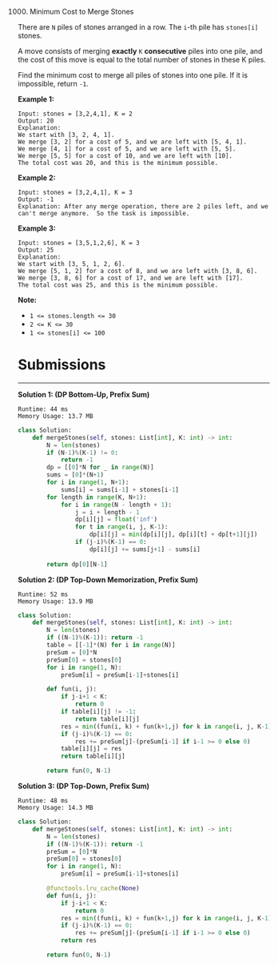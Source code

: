 1000. Minimum Cost to Merge Stones

There are `N` piles of stones arranged in a row.  The `i`-th pile has `stones[i]` stones.

A move consists of merging **exactly** `K` **consecutive** piles into one pile, and the cost of this move is equal to the total number of stones in these K piles.

Find the minimum cost to merge all piles of stones into one pile.  If it is impossible, return `-1`.

 

**Example 1:**
```
Input: stones = [3,2,4,1], K = 2
Output: 20
Explanation: 
We start with [3, 2, 4, 1].
We merge [3, 2] for a cost of 5, and we are left with [5, 4, 1].
We merge [4, 1] for a cost of 5, and we are left with [5, 5].
We merge [5, 5] for a cost of 10, and we are left with [10].
The total cost was 20, and this is the minimum possible.
```

**Example 2:**
```
Input: stones = [3,2,4,1], K = 3
Output: -1
Explanation: After any merge operation, there are 2 piles left, and we can't merge anymore.  So the task is impossible.
```

**Example 3:**
```
Input: stones = [3,5,1,2,6], K = 3
Output: 25
Explanation: 
We start with [3, 5, 1, 2, 6].
We merge [5, 1, 2] for a cost of 8, and we are left with [3, 8, 6].
We merge [3, 8, 6] for a cost of 17, and we are left with [17].
The total cost was 25, and this is the minimum possible.
```

**Note:**

* `1 <= stones.length <= 30`
* `2 <= K <= 30`
* `1 <= stones[i] <= 100`

# Submissions
---
**Solution 1: (DP Bottom-Up, Prefix Sum)**
```
Runtime: 44 ms
Memory Usage: 13.7 MB
```
```python
class Solution:
    def mergeStones(self, stones: List[int], K: int) -> int:
        N = len(stones)
        if (N-1)%(K-1) != 0:
            return -1
        dp = [[0]*N for _ in range(N)]
        sums = [0]*(N+1)
        for i in range(1, N+1):
            sums[i] = sums[i-1] + stones[i-1]
        for length in range(K, N+1):
            for i in range(N - length + 1):
                j = i + length - 1
                dp[i][j] = float('inf')
                for t in range(i, j, K-1):
                    dp[i][j] = min(dp[i][j], dp[i][t] + dp[t+1][j])
                if (j-i)%(K-1) == 0:
                    dp[i][j] += sums[j+1] - sums[i]
                    
        return dp[0][N-1]
```

**Solution 2: (DP Top-Down Memorization, Prefix Sum)**
```
Runtime: 52 ms
Memory Usage: 13.9 MB
```
```python
class Solution:
    def mergeStones(self, stones: List[int], K: int) -> int:
        N = len(stones)
        if ((N-1)%(K-1)): return -1
        table = [[-1]*(N) for i in range(N)]
        preSum = [0]*N
        preSum[0] = stones[0]
        for i in range(1, N):
            preSum[i] = preSum[i-1]+stones[i]

        def fun(i, j):
            if j-i+1 < K:
                return 0
            if table[i][j] != -1:
                return table[i][j]
            res = min((fun(i, k) + fun(k+1,j) for k in range(i, j, K-1))) #left part forms one pile and right part forms k-1 piles
            if (j-i)%(K-1) == 0:
                res += preSum[j]-(preSum[i-1] if i-1 >= 0 else 0)
            table[i][j] = res
            return table[i][j]

        return fun(0, N-1)
```

**Solution 3: (DP Top-Down, Prefix Sum)**
```
Runtime: 48 ms
Memory Usage: 14.3 MB
```
```python
class Solution:
    def mergeStones(self, stones: List[int], K: int) -> int:
        N = len(stones)
        if ((N-1)%(K-1)): return -1
        preSum = [0]*N
        preSum[0] = stones[0]
        for i in range(1, N):
            preSum[i] = preSum[i-1]+stones[i]

        @functools.lru_cache(None)
        def fun(i, j):
            if j-i+1 < K:
                return 0
            res = min((fun(i, k) + fun(k+1,j) for k in range(i, j, K-1))) #left part forms one pile and right part forms k-1 piles
            if (j-i)%(K-1) == 0:
                res += preSum[j]-(preSum[i-1] if i-1 >= 0 else 0)
            return res

        return fun(0, N-1)
```